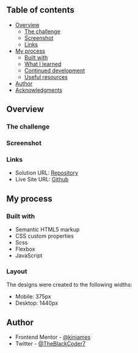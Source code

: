 

## Table of contents

- [Overview](#overview)
  - [The challenge](#the-challenge)
  - [Screenshot](#screenshot)
  - [Links](#links)
- [My process](#my-process)
  - [Built with](#built-with)
  - [What I learned](#what-i-learned)
  - [Continued development](#continued-development)
  - [Useful resources](#useful-resources)
- [Author](#author)
- [Acknowledgments](#acknowledgments)

## Overview

### The challenge


### Screenshot



### Links

- Solution URL: [Repository](https://github.com/kinjames/planet-fact-site)
- Live Site URL: [Github](https://kinjames.github.io/planet-fact-site/)

## My process

### Built with

- Semantic HTML5 markup
- CSS custom properties
- Scss
- Flexbox
- JavaScript

### Layout

The designs were created to the following widths:

- Mobile: 375px
- Desktop: 1440px

## Author

- Frontend Mentor - [@kinjames](https://www.frontendmentor.io/profile/kinjames)
- Twitter - [@TheBlackCoder7](https://twitter.com/TheBlackCoder7)
